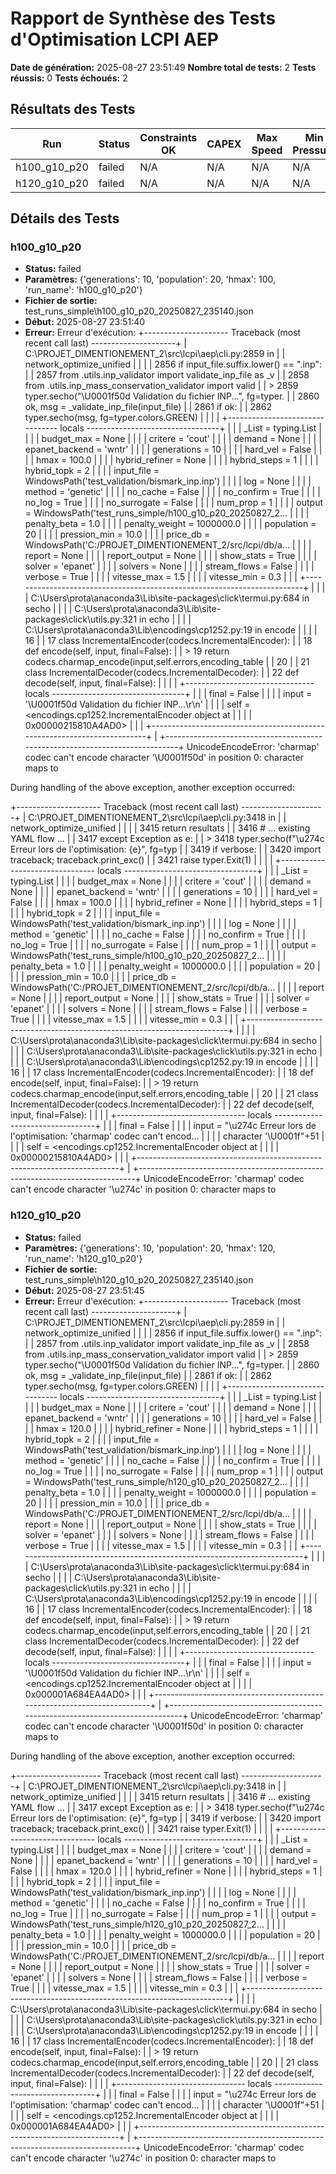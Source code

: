# Rapport de Synthèse des Tests d'Optimisation LCPI AEP

**Date de génération:** 2025-08-27 23:51:49
**Nombre total de tests:** 2
**Tests réussis:** 0
**Tests échoués:** 2

## Résultats des Tests

| Run | Status | Constraints OK | CAPEX | Max Speed | Min Pressure | Generations | Population | Hmax | Duration |
|-----|--------|----------------|-------|-----------|--------------|-------------|------------|------|----------|
| h100_g10_p20 | failed | N/A | N/A | N/A | N/A | N/A | N/A | N/A | N/A |
| h120_g10_p20 | failed | N/A | N/A | N/A | N/A | N/A | N/A | N/A | N/A |

## Détails des Tests

### h100_g10_p20
- **Status:** failed
- **Paramètres:** {'generations': 10, 'population': 20, 'hmax': 100, 'run_name': 'h100_g10_p20'}
- **Fichier de sortie:** test_runs_simple\h100_g10_p20_20250827_235140.json
- **Début:** 2025-08-27 23:51:40
- **Erreur:** Erreur d'exécution: +--------------------- Traceback (most recent call last) ---------------------+
| C:\PROJET_DIMENTIONEMENT_2\src\lcpi\aep\cli.py:2859 in                      |
| network_optimize_unified                                                    |
|                                                                             |
|   2856         if input_file.suffix.lower() == ".inp":                      |
|   2857             from .utils.inp_validator import validate_inp_file as _v |
|   2858             from .utils.inp_mass_conservation_validator import valid |
| > 2859             typer.secho("\U0001f50d Validation du fichier INP...", fg=typer. |
|   2860             ok, msg = _validate_inp_file(input_file)                 |
|   2861             if ok:                                                   |
|   2862                 typer.secho(msg, fg=typer.colors.GREEN)              |
|                                                                             |
| +-------------------------------- locals ---------------------------------+ |
| |          _List = typing.List                                            | |
| |     budget_max = None                                                   | |
| |        critere = 'cout'                                                 | |
| |         demand = None                                                   | |
| | epanet_backend = 'wntr'                                                 | |
| |    generations = 10                                                     | |
| |       hard_vel = False                                                  | |
| |           hmax = 100.0                                                  | |
| | hybrid_refiner = None                                                   | |
| |   hybrid_steps = 1                                                      | |
| |    hybrid_topk = 2                                                      | |
| |     input_file = WindowsPath('test_validation/bismark_inp.inp')         | |
| |            log = None                                                   | |
| |         method = 'genetic'                                              | |
| |       no_cache = False                                                  | |
| |     no_confirm = True                                                   | |
| |         no_log = True                                                   | |
| |   no_surrogate = False                                                  | |
| |       num_prop = 1                                                      | |
| |         output = WindowsPath('test_runs_simple/h100_g10_p20_20250827_2… | |
| |   penalty_beta = 1.0                                                    | |
| | penalty_weight = 1000000.0                                              | |
| |     population = 20                                                     | |
| |   pression_min = 10.0                                                   | |
| |       price_db = WindowsPath('C:/PROJET_DIMENTIONEMENT_2/src/lcpi/db/a… | |
| |         report = None                                                   | |
| |  report_output = None                                                   | |
| |     show_stats = True                                                   | |
| |         solver = 'epanet'                                               | |
| |        solvers = None                                                   | |
| |   stream_flows = False                                                  | |
| |        verbose = True                                                   | |
| |    vitesse_max = 1.5                                                    | |
| |    vitesse_min = 0.3                                                    | |
| +-------------------------------------------------------------------------+ |
|                                                                             |
| C:\Users\prota\anaconda3\Lib\site-packages\click\termui.py:684 in secho     |
|                                                                             |
| C:\Users\prota\anaconda3\Lib\site-packages\click\utils.py:321 in echo       |
|                                                                             |
| C:\Users\prota\anaconda3\Lib\encodings\cp1252.py:19 in encode               |
|                                                                             |
|    16                                                                       |
|    17 class IncrementalEncoder(codecs.IncrementalEncoder):                  |
|    18     def encode(self, input, final=False):                             |
| >  19         return codecs.charmap_encode(input,self.errors,encoding_table |
|    20                                                                       |
|    21 class IncrementalDecoder(codecs.IncrementalDecoder):                  |
|    22     def decode(self, input, final=False):                             |
|                                                                             |
| +-------------------------------- locals ---------------------------------+ |
| | final = False                                                           | |
| | input = '\U0001f50d Validation du fichier INP...\r\n'                           | |
| |  self = <encodings.cp1252.IncrementalEncoder object at                  | |
| |         0x00000215810A4AD0>                                             | |
| +-------------------------------------------------------------------------+ |
+-----------------------------------------------------------------------------+
UnicodeEncodeError: 'charmap' codec can't encode character '\U0001f50d' in 
position 0: character maps to <undefined>

During handling of the above exception, another exception occurred:

+--------------------- Traceback (most recent call last) ---------------------+
| C:\PROJET_DIMENTIONEMENT_2\src\lcpi\aep\cli.py:3418 in                      |
| network_optimize_unified                                                    |
|                                                                             |
|   3415             return resultats                                         |
|   3416         # ... existing YAML flow ...                                 |
|   3417     except Exception as e:                                           |
| > 3418         typer.secho(f"\u274c Erreur lors de l'optimisation: {e}", fg=typ |
|   3419         if verbose:                                                  |
|   3420             import traceback; traceback.print_exc()                  |
|   3421         raise typer.Exit(1)                                          |
|                                                                             |
| +-------------------------------- locals ---------------------------------+ |
| |          _List = typing.List                                            | |
| |     budget_max = None                                                   | |
| |        critere = 'cout'                                                 | |
| |         demand = None                                                   | |
| | epanet_backend = 'wntr'                                                 | |
| |    generations = 10                                                     | |
| |       hard_vel = False                                                  | |
| |           hmax = 100.0                                                  | |
| | hybrid_refiner = None                                                   | |
| |   hybrid_steps = 1                                                      | |
| |    hybrid_topk = 2                                                      | |
| |     input_file = WindowsPath('test_validation/bismark_inp.inp')         | |
| |            log = None                                                   | |
| |         method = 'genetic'                                              | |
| |       no_cache = False                                                  | |
| |     no_confirm = True                                                   | |
| |         no_log = True                                                   | |
| |   no_surrogate = False                                                  | |
| |       num_prop = 1                                                      | |
| |         output = WindowsPath('test_runs_simple/h100_g10_p20_20250827_2… | |
| |   penalty_beta = 1.0                                                    | |
| | penalty_weight = 1000000.0                                              | |
| |     population = 20                                                     | |
| |   pression_min = 10.0                                                   | |
| |       price_db = WindowsPath('C:/PROJET_DIMENTIONEMENT_2/src/lcpi/db/a… | |
| |         report = None                                                   | |
| |  report_output = None                                                   | |
| |     show_stats = True                                                   | |
| |         solver = 'epanet'                                               | |
| |        solvers = None                                                   | |
| |   stream_flows = False                                                  | |
| |        verbose = True                                                   | |
| |    vitesse_max = 1.5                                                    | |
| |    vitesse_min = 0.3                                                    | |
| +-------------------------------------------------------------------------+ |
|                                                                             |
| C:\Users\prota\anaconda3\Lib\site-packages\click\termui.py:684 in secho     |
|                                                                             |
| C:\Users\prota\anaconda3\Lib\site-packages\click\utils.py:321 in echo       |
|                                                                             |
| C:\Users\prota\anaconda3\Lib\encodings\cp1252.py:19 in encode               |
|                                                                             |
|    16                                                                       |
|    17 class IncrementalEncoder(codecs.IncrementalEncoder):                  |
|    18     def encode(self, input, final=False):                             |
| >  19         return codecs.charmap_encode(input,self.errors,encoding_table |
|    20                                                                       |
|    21 class IncrementalDecoder(codecs.IncrementalDecoder):                  |
|    22     def decode(self, input, final=False):                             |
|                                                                             |
| +-------------------------------- locals ---------------------------------+ |
| | final = False                                                           | |
| | input = "\u274c Erreur lors de l'optimisation: 'charmap' codec can't encod… | |
| |         character '\\U0001f"+51                                         | |
| |  self = <encodings.cp1252.IncrementalEncoder object at                  | |
| |         0x00000215810A4AD0>                                             | |
| +-------------------------------------------------------------------------+ |
+-----------------------------------------------------------------------------+
UnicodeEncodeError: 'charmap' codec can't encode character '\u274c' in position
0: character maps to <undefined>


### h120_g10_p20
- **Status:** failed
- **Paramètres:** {'generations': 10, 'population': 20, 'hmax': 120, 'run_name': 'h120_g10_p20'}
- **Fichier de sortie:** test_runs_simple\h120_g10_p20_20250827_235140.json
- **Début:** 2025-08-27 23:51:45
- **Erreur:** Erreur d'exécution: +--------------------- Traceback (most recent call last) ---------------------+
| C:\PROJET_DIMENTIONEMENT_2\src\lcpi\aep\cli.py:2859 in                      |
| network_optimize_unified                                                    |
|                                                                             |
|   2856         if input_file.suffix.lower() == ".inp":                      |
|   2857             from .utils.inp_validator import validate_inp_file as _v |
|   2858             from .utils.inp_mass_conservation_validator import valid |
| > 2859             typer.secho("\U0001f50d Validation du fichier INP...", fg=typer. |
|   2860             ok, msg = _validate_inp_file(input_file)                 |
|   2861             if ok:                                                   |
|   2862                 typer.secho(msg, fg=typer.colors.GREEN)              |
|                                                                             |
| +-------------------------------- locals ---------------------------------+ |
| |          _List = typing.List                                            | |
| |     budget_max = None                                                   | |
| |        critere = 'cout'                                                 | |
| |         demand = None                                                   | |
| | epanet_backend = 'wntr'                                                 | |
| |    generations = 10                                                     | |
| |       hard_vel = False                                                  | |
| |           hmax = 120.0                                                  | |
| | hybrid_refiner = None                                                   | |
| |   hybrid_steps = 1                                                      | |
| |    hybrid_topk = 2                                                      | |
| |     input_file = WindowsPath('test_validation/bismark_inp.inp')         | |
| |            log = None                                                   | |
| |         method = 'genetic'                                              | |
| |       no_cache = False                                                  | |
| |     no_confirm = True                                                   | |
| |         no_log = True                                                   | |
| |   no_surrogate = False                                                  | |
| |       num_prop = 1                                                      | |
| |         output = WindowsPath('test_runs_simple/h120_g10_p20_20250827_2… | |
| |   penalty_beta = 1.0                                                    | |
| | penalty_weight = 1000000.0                                              | |
| |     population = 20                                                     | |
| |   pression_min = 10.0                                                   | |
| |       price_db = WindowsPath('C:/PROJET_DIMENTIONEMENT_2/src/lcpi/db/a… | |
| |         report = None                                                   | |
| |  report_output = None                                                   | |
| |     show_stats = True                                                   | |
| |         solver = 'epanet'                                               | |
| |        solvers = None                                                   | |
| |   stream_flows = False                                                  | |
| |        verbose = True                                                   | |
| |    vitesse_max = 1.5                                                    | |
| |    vitesse_min = 0.3                                                    | |
| +-------------------------------------------------------------------------+ |
|                                                                             |
| C:\Users\prota\anaconda3\Lib\site-packages\click\termui.py:684 in secho     |
|                                                                             |
| C:\Users\prota\anaconda3\Lib\site-packages\click\utils.py:321 in echo       |
|                                                                             |
| C:\Users\prota\anaconda3\Lib\encodings\cp1252.py:19 in encode               |
|                                                                             |
|    16                                                                       |
|    17 class IncrementalEncoder(codecs.IncrementalEncoder):                  |
|    18     def encode(self, input, final=False):                             |
| >  19         return codecs.charmap_encode(input,self.errors,encoding_table |
|    20                                                                       |
|    21 class IncrementalDecoder(codecs.IncrementalDecoder):                  |
|    22     def decode(self, input, final=False):                             |
|                                                                             |
| +-------------------------------- locals ---------------------------------+ |
| | final = False                                                           | |
| | input = '\U0001f50d Validation du fichier INP...\r\n'                           | |
| |  self = <encodings.cp1252.IncrementalEncoder object at                  | |
| |         0x000001A684EA4AD0>                                             | |
| +-------------------------------------------------------------------------+ |
+-----------------------------------------------------------------------------+
UnicodeEncodeError: 'charmap' codec can't encode character '\U0001f50d' in 
position 0: character maps to <undefined>

During handling of the above exception, another exception occurred:

+--------------------- Traceback (most recent call last) ---------------------+
| C:\PROJET_DIMENTIONEMENT_2\src\lcpi\aep\cli.py:3418 in                      |
| network_optimize_unified                                                    |
|                                                                             |
|   3415             return resultats                                         |
|   3416         # ... existing YAML flow ...                                 |
|   3417     except Exception as e:                                           |
| > 3418         typer.secho(f"\u274c Erreur lors de l'optimisation: {e}", fg=typ |
|   3419         if verbose:                                                  |
|   3420             import traceback; traceback.print_exc()                  |
|   3421         raise typer.Exit(1)                                          |
|                                                                             |
| +-------------------------------- locals ---------------------------------+ |
| |          _List = typing.List                                            | |
| |     budget_max = None                                                   | |
| |        critere = 'cout'                                                 | |
| |         demand = None                                                   | |
| | epanet_backend = 'wntr'                                                 | |
| |    generations = 10                                                     | |
| |       hard_vel = False                                                  | |
| |           hmax = 120.0                                                  | |
| | hybrid_refiner = None                                                   | |
| |   hybrid_steps = 1                                                      | |
| |    hybrid_topk = 2                                                      | |
| |     input_file = WindowsPath('test_validation/bismark_inp.inp')         | |
| |            log = None                                                   | |
| |         method = 'genetic'                                              | |
| |       no_cache = False                                                  | |
| |     no_confirm = True                                                   | |
| |         no_log = True                                                   | |
| |   no_surrogate = False                                                  | |
| |       num_prop = 1                                                      | |
| |         output = WindowsPath('test_runs_simple/h120_g10_p20_20250827_2… | |
| |   penalty_beta = 1.0                                                    | |
| | penalty_weight = 1000000.0                                              | |
| |     population = 20                                                     | |
| |   pression_min = 10.0                                                   | |
| |       price_db = WindowsPath('C:/PROJET_DIMENTIONEMENT_2/src/lcpi/db/a… | |
| |         report = None                                                   | |
| |  report_output = None                                                   | |
| |     show_stats = True                                                   | |
| |         solver = 'epanet'                                               | |
| |        solvers = None                                                   | |
| |   stream_flows = False                                                  | |
| |        verbose = True                                                   | |
| |    vitesse_max = 1.5                                                    | |
| |    vitesse_min = 0.3                                                    | |
| +-------------------------------------------------------------------------+ |
|                                                                             |
| C:\Users\prota\anaconda3\Lib\site-packages\click\termui.py:684 in secho     |
|                                                                             |
| C:\Users\prota\anaconda3\Lib\site-packages\click\utils.py:321 in echo       |
|                                                                             |
| C:\Users\prota\anaconda3\Lib\encodings\cp1252.py:19 in encode               |
|                                                                             |
|    16                                                                       |
|    17 class IncrementalEncoder(codecs.IncrementalEncoder):                  |
|    18     def encode(self, input, final=False):                             |
| >  19         return codecs.charmap_encode(input,self.errors,encoding_table |
|    20                                                                       |
|    21 class IncrementalDecoder(codecs.IncrementalDecoder):                  |
|    22     def decode(self, input, final=False):                             |
|                                                                             |
| +-------------------------------- locals ---------------------------------+ |
| | final = False                                                           | |
| | input = "\u274c Erreur lors de l'optimisation: 'charmap' codec can't encod… | |
| |         character '\\U0001f"+51                                         | |
| |  self = <encodings.cp1252.IncrementalEncoder object at                  | |
| |         0x000001A684EA4AD0>                                             | |
| +-------------------------------------------------------------------------+ |
+-----------------------------------------------------------------------------+
UnicodeEncodeError: 'charmap' codec can't encode character '\u274c' in position
0: character maps to <undefined>


